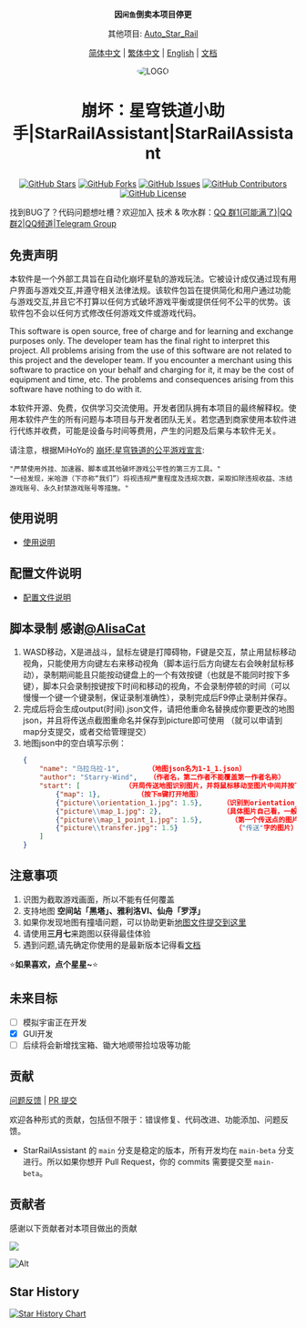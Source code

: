 <div align="center">

**因`闲鱼`倒卖本项目停更**

其他项目: [Auto_Star_Rail](https://github.com/Night-stars-1/Auto_Star_Rail)

[简体中文](README.md) | [繁体中文](README_CHT.md) | [English](README_EN.md) | [文档](https://sra.stysqy.top)

<img alt="LOGO" src="../../blob/map/picture/love!.png" style="border-radius:50%">

<h1 align="center">

崩坏：星穹铁道小助手|StarRailAssistant|StarRailAssistant

</h1>

[![GitHub Stars](https://img.shields.io/github/stars/Starry-Wind/StarRailAssistant?style=flat-square)](https://github.com/Starry-Wind/StarRailAssistant/stargazers)
[![GitHub Forks](https://img.shields.io/github/forks/Starry-Wind/StarRailAssistant?style=flat-square)](https://github.com/Starry-Wind/StarRailAssistant/network)
[![GitHub Issues](https://img.shields.io/github/issues/Starry-Wind/StarRailAssistant?style=flat-square)](https://github.com/Starry-Wind/StarRailAssistant/issues)
[![GitHub Contributors](https://img.shields.io/github/contributors/Starry-Wind/StarRailAssistant?style=flat-square)](https://github.com/Starry-Wind/StarRailAssistant/graphs/contributors)
[![GitHub License](https://img.shields.io/github/license/Starry-Wind/StarRailAssistant?style=flat-square)](https://github.com/Starry-Wind/StarRailAssistant/blob/main/LICENSE)
</div>

找到BUG了？代码问题想吐槽？欢迎加入 技术 & 吹水群：[QQ 群1(可能满了)](https://qm.qq.com/cgi-bin/qm/qr?k=xdCO46fHlVcY7D2L7elXzqcxL3nyTGnW&jump_from=webapi&authKey=uWZooQ2szv+nG/re7luCKn8LW1KibSb0vvi0FycA45Mglm5AGM1GP2iJ+SiWmDwg)|[QQ 群2](http://qm.qq.com/cgi-bin/qm/qr?_wv=1027&k=ShfX_OHrFCHG6fuvXhq7W-oJ4omo0p-_&authKey=7VuSrSVbfqP6bj3%2BBJdI4NwLRrYtUEYOJp2JiT8%2BJnRDhv9sWpJ%2FHjSh5iiY8T4c&noverify=0&group_code=618070253)|[QQ频道](https://pd.qq.com/s/e910fud13)|[Telegram Group](https://t.me/+yeQEhnuT9O41NDM1)<br>

## 免责声明

本软件是一个外部工具旨在自动化崩坏星轨的游戏玩法。它被设计成仅通过现有用户界面与游戏交互,并遵守相关法律法规。该软件包旨在提供简化和用户通过功能与游戏交互,并且它不打算以任何方式破坏游戏平衡或提供任何不公平的优势。该软件包不会以任何方式修改任何游戏文件或游戏代码。

This software is open source, free of charge and for learning and exchange purposes only. The developer team has the final right to interpret this project. All problems arising from the use of this software are not related to this project and the developer team. If you encounter a merchant using this software to practice on your behalf and charging for it, it may be the cost of equipment and time, etc. The problems and consequences arising from this software have nothing to do with it.

本软件开源、免费，仅供学习交流使用。开发者团队拥有本项目的最终解释权。使用本软件产生的所有问题与本项目与开发者团队无关。若您遇到商家使用本软件进行代练并收费，可能是设备与时间等费用，产生的问题及后果与本软件无关。

请注意，根据MiHoYo的 [崩坏:星穹铁道的公平游戏宣言](https://sr.mihoyo.com/news/111246?nav=news&type=notice):

    "严禁使用外挂、加速器、脚本或其他破坏游戏公平性的第三方工具。"
    "一经发现，米哈游（下亦称“我们”）将视违规严重程度及违规次数，采取扣除违规收益、冻结游戏账号、永久封禁游戏账号等措施。"

## 使用说明

- [使用说明](https://sra.stysqy.top/guide/)

## 配置文件说明

- [配置文件说明](https://sra.stysqy.top/config/)

## 脚本录制 感谢[@AlisaCat](https://github.com/AlisaCat-S)

1. WASD移动，X是进战斗，鼠标左键是打障碍物，F键是交互，禁止用鼠标移动视角，只能使用方向键左右来移动视角（脚本运行后方向键左右会映射鼠标移动），录制期间能且只能按动键盘上的一个有效按键（也就是不能同时按下多键），脚本只会录制按键按下时间和移动的视角，不会录制停顿的时间（可以慢慢一个键一个键录制，保证录制准确性），录制完成后F9停止录制并保存。
2. 完成后将会生成output(时间).json文件，请把他重命名替换成你要更改的地图json，并且将传送点截图重命名并保存到picture即可使用 （就可以申请到map分支提交，或者交给管理提交）
3. 地图json中的空白填写示例：
    ```json
    {
        "name": "乌拉乌拉-1",       （地图json名为1-1_1.json）
        "author": "Starry-Wind",   （作者名，第二作者不能覆盖第一作者名称）
        "start": [           （开局传送地图识别图片，并将鼠标移动至图片中间并按下按键）
            {"map": 1},         （按下m键打开地图）
            {"picture\\orientation_1.jpg": 1.5},     （识别到orientation_1.jpg图片后，将鼠标移动至图片中间并按下按键）
            {"picture\\map_1.jpg": 2},               （具体图片自己看，一般为该区域名"乌拉乌拉"的地图文字）
            {"picture\\map_1_point_1.jpg": 1.5},       （第一个传送点的图片）
            {"picture\\transfer.jpg": 1.5}              （"传送"字的图片）
        ]
    }
    ```

## 注意事项

1. 识图为截取游戏画面，所以不能有任何覆盖
2. 支持地图 **空间站「黑塔」、雅利洛VI、仙舟「罗浮」**
3. 如果你发现地图有撞墙问题，可以协助更新[地图文件提交到这里](https://github.com/Starry-Wind/StarRailAssistant/tree/map)
4. 请使用**三月七**来跑图以获得最佳体验
5. 遇到问题,请先确定你使用的是最新版本记得看[文档](https://sra.stysqy.top)

⭐**如果喜欢，点个星星~**⭐

## 未来目标

- [ ] 模拟宇宙正在开发
- [x] GUI开发
- [ ] 后续将会新增找宝箱、锄大地顺带捡垃圾等功能

## 贡献

[问题反馈](https://github.com/Starry-Wind/StarRailAssistant/issues/new/choose) | [PR 提交](https://github.com/Starry-Wind/StarRailAssistant/compare)

欢迎各种形式的贡献，包括但不限于：错误修复、代码改进、功能添加、问题反馈。

- StarRailAssistant 的 `main` 分支是稳定的版本，所有开发均在 `main-beta` 分支进行。所以如果你想开 Pull Request，你的 commits 需要提交至 `main-beta`。

## 贡献者

感谢以下贡献者对本项目做出的贡献

<a href="https://github.com/Starry-Wind/StarRailAssistant/graphs/contributors">

  <img src="https://contrib.rocks/image?repo=Starry-Wind/StarRailAssistant" />

</a>

![Alt](https://repobeats.axiom.co/api/embed/79d87540c597fc0b30893860e7b92da60c555fa9.svg "Repobeats analytics image")

## Star History

[![Star History Chart](https://api.star-history.com/svg?repos=Starry-Wind/StarRailAssistant&type=Date)](https://star-history.com/#Starry-Wind/StarRailAssistant&Date)
